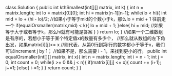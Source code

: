 

class Solution {
    public int kthSmallest(int[][] matrix, int k) {
        int n = matrix.length;
        int lo = matrix[0][0];
        int hi = matrix[n-1][n-1];
        while(lo < hi){
            int mid = lo + (hi - lo)/2;
            //如果小于等于mid的个数小于k，那么lo = mid + 1 往前走一个
            if(equalOrsmaller(matrix,mid) < k){
                lo = mid + 1;
            }else{
                hi = mid; //如果等于大于或者等于k，那么hi就有可能是答案
            }
        }
        return lo;
    }
    //如果一个二维数组是有序的，若想小于等于某个特定值x的数量有多少个，
    //那么就从数组的左下角出发，如果matrix[i][j]<= x
    //则代表，从第0行到第i行的数字都小于等于x，我们可以increment j by 1；
    //如果不是，那么需要 i - 1，来找到更小的行。
    public int equalOrsmaller(int[][] matrix, int x){
        int n = matrix.length;
        int i = n - 1;
        int j = 0;
        int count = 0;
        while(i >= 0 && j < n){
            if(matrix[i][j] <= x){
                count += (i+1);
                j+=1;
            }else{
                i-=1;
            }
        }
        return count;
    }
}
